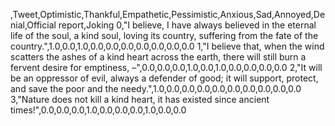 ,Tweet,Optimistic,Thankful,Empathetic,Pessimistic,Anxious,Sad,Annoyed,Denial,Official report,Joking
0,"I believe, I have always believed in the eternal life of the soul, a kind soul, loving its country, suffering from the fate of the country.",1.0,0.0,1.0,0.0,0.0,0.0,0.0,0.0,0.0,0.0
1,"I believe that, when the wind scatters the ashes of a kind heart across the earth, there will still burn a fervent desire for emptiness, –",0.0,0.0,0.0,1.0,0.0,1.0,0.0,0.0,0.0,0.0
2,"It will be an oppressor of evil, always a defender of good; it will support, protect, and save the poor and the needy.",1.0,0.0,0.0,0.0,0.0,0.0,0.0,0.0,0.0,0.0
3,"Nature does not kill a kind heart, it has existed since ancient times!",0.0,0.0,0.0,1.0,0.0,0.0,0.0,1.0,0.0,0.0
